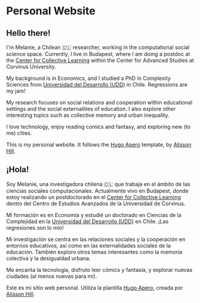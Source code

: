 # Personal Website

## Hello there! 
I'm Melanie, a Chilean 🇨🇱 researcher, working in the computational social science space. Currently, I live in Budapest, where I am doing a postdoc at the [Center for Collective Learning](https://centerforcollectivelearning.org/) within the Center for Advanced Studies at Corvinus University.

My background is in Economics, and I studied a PhD in Complexity Sciences from [Universidad del Desarrollo (UDD)](https://complejidadsocial.udd.cl/) in Chile. Regressions are my jam!

My research focuses on social relations and cooperation within educational settings and the social externalities of education. I also explore other interesting topics such as collective memory and urban inequality.

I love technology, enjoy reading comics and fantasy, and exploring new (to me) cities.

This is my personal website. It follows the [Hugo Apero](https://hugo-apero.netlify.app) template, by [Alisson Hill](https://www.apreshill.com).



## ¡Hola!

Soy Melanie, una investigadora chilena 🇨🇱 que trabaja en el ámbito de las ciencias sociales computacionales. Actualmente vivo en Budapest, donde estoy realizando un postdoctorado en el [Center for Collective Learning](https://centerforcollectivelearning.org/) dentro del Centro de Estudios Avanzados de la Universidad de Corvinus.

Mi formación es en Economía y estudié un doctorado en Ciencias de la Complejidad en la [Universidad del Desarrollo (UDD)](https://complejidadsocial.udd.cl/) en Chile. ¡Las regresiones son lo mío!

Mi investigación se centra en las relaciones sociales y la cooperación en entornos educativos, así como en las externalidades sociales de la educación. También exploro otros temas interesantes como la memoria colectiva y la desigualdad urbana.

Me encanta la tecnología, disfruto leer cómics y fantasía, y explorar nuevas ciudades (al menos nuevas para mí).

Este es mi sitio web personal. Utiliza la plantilla [Hugo Apero](https://hugo-apero.netlify.app), creada por [Alisson Hill](https://www.apreshill.com).
